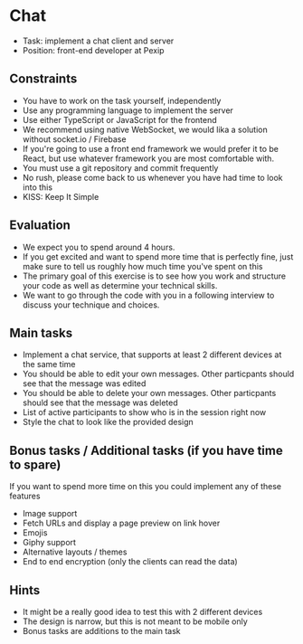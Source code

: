 # Chat

- Task: implement a chat client and server
- Position: front-end developer at Pexip

## Constraints

- You have to work on the task yourself, independently
- Use any programming language to implement the server
- Use either TypeScript or JavaScript for the frontend
- We recommend using native WebSocket, we would lika a solution without socket.io / Firebase
- If you're going to use a front end framework we would prefer it to be React, but use whatever framework you are most comfortable with.
- You must use a git repository and commit frequently
- No rush, please come back to us whenever you have had time to look into this
- KISS: Keep It Simple

## Evaluation

- We expect you to spend around 4 hours.
- If you get excited and want to spend more time that is perfectly fine, just make sure to tell us roughly how much time you've spent on this
- The primary goal of this exercise is to see how you work and structure your code as well as determine your technical skills.
- We want to go through the code with you in a following interview to discuss your technique and choices.

## Main tasks

- Implement a chat service, that supports at least 2 different devices at the same time
- You should be able to edit your own messages. Other particpants should see that the message was edited
- You should be able to delete your own messages. Other particpants should see that the message was deleted
- List of active participants to show who is in the session right now
- Style the chat to look like the provided design

## Bonus tasks / Additional tasks (if you have time to spare)

If you want to spend more time on this you could implement any of these features

- Image support
- Fetch URLs and display a page preview on link hover
- Emojis
- Giphy support
- Alternative layouts / themes
- End to end encryption (only the clients can read the data)

## Hints

- It might be a really good idea to test this with 2 different devices
- The design is narrow, but this is not meant to be mobile only
- Bonus tasks are additions to the main task
